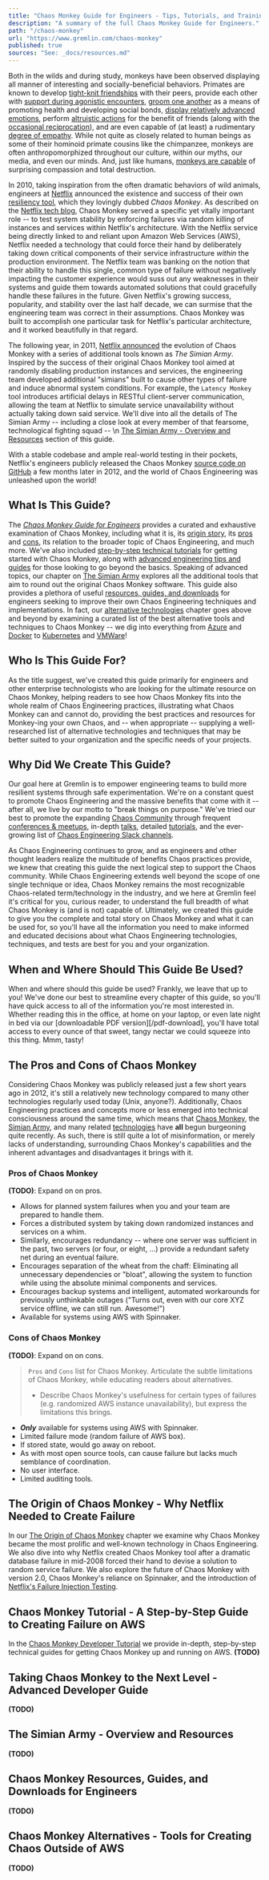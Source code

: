 ```yaml
---
title: "Chaos Monkey Guide for Engineers - Tips, Tutorials, and Training"
description: "A summary of the full Chaos Monkey Guide for Engineers."
path: "/chaos-monkey"
url: "https://www.gremlin.com/chaos-monkey"
published: true
sources: "See: _docs/resources.md"
---
```


Both in the wilds and during study, monkeys have been observed displaying all manner of interesting and socially-beneficial behaviors.  Primates are known to develop [tight-knit friendships](https://nyaspubs.onlinelibrary.wiley.com/doi/pdf/10.1111/nyas.12315) with their peers, provide each other with [support during agonistic encounters](https://www.ncbi.nlm.nih.gov/pubmed/23304433), [groom one another](https://www.ncbi.nlm.nih.gov/pmc/articles/PMC1761567/) as a means of promoting health and developing social bonds, [display relatively advanced emotions](https://www.ncbi.nlm.nih.gov/pmc/articles/PMC2826104/), perform [altruistic actions](https://www.ncbi.nlm.nih.gov/pmc/articles/PMC2936169/) for the benefit of friends (along with the [occasional reciprocation](https://onlinelibrary.wiley.com/doi/abs/10.1111/j.1461-0248.2009.01396.x)), and are even capable of (at least) a rudimentary [degree of empathy](https://www.ncbi.nlm.nih.gov/pmc/articles/PMC4687595/).  While not quite as closely related to human beings as some of their hominoid primate cousins like the chimpanzee, monkeys are often anthropomorphized throughout our culture, within our myths, our media, and even our minds.  And, just like humans, [monkeys are capable](http://carlsafina.org/book/beyond-words-what-animals-think-and-feel/) of surprising compassion and total destruction.

In 2010, taking inspiration from the often dramatic behaviors of wild animals, engineers at [Netflix](https://www.netflix.com) announced the existence and success of their own [resiliency tool](https://medium.com/netflix-techblog/5-lessons-weve-learned-using-aws-1f2a28588e4c), which they lovingly dubbed *Chaos Monkey*.  As described on the [Netflix tech blog](https://medium.com/netflix-techblog/5-lessons-weve-learned-using-aws-1f2a28588e4c), Chaos Monkey served a specific yet vitally important role -- to test system stability by enforcing failures via random killing of instances and services within Netflix's architecture.  With the Netflix service being directly linked to and reliant upon Amazon Web Services (AWS), Netflix needed a technology that could force their hand by deliberately taking down critical components of their service infrastructure *within* the production environment.  The Netflix team was banking on the notion that their ability to handle this single, common type of failure without negatively impacting the customer experience would suss out any weaknesses in their systems and guide them towards automated solutions that could gracefully handle these failures in the future.  Given Netflix's growing success, popularity, and stability over the last half decade, we can surmise that the engineering team was correct in their assumptions.  Chaos Monkey was built to accomplish one particular task for Netflix's particular architecture, and it worked beautifully in that regard.

The following year, in 2011, [Netflix announced](https://medium.com/netflix-techblog/the-netflix-simian-army-16e57fbab116) the evolution of Chaos Monkey with a series of additional tools known as _The Simian Army_.  Inspired by the success of their original Chaos Monkey tool aimed at randomly disabling production instances and services, the engineering team developed additional "simians" built to cause other types of failure and induce abnormal system conditions.  For example, the `Latency Monkey` tool introduces artificial delays in RESTful client-server communication, allowing the team at Netflix to simulate service unavailability without actually taking down said service.  We'll dive into all the details of The Simian Army -- including a close look at every member of that fearsome, technological fighting squad -- \n [The Simian Army - Overview and Resources][/simian-army] section of this guide.

With a stable codebase and ample real-world testing in their pockets, Netflix's engineers publicly released the Chaos Monkey [source code on GitHub](https://github.com/Netflix/chaosmonkey) a few months later in 2012, and the world of Chaos Engineering was unleashed upon the world!

## What Is This Guide?

The [*Chaos Monkey Guide for Engineers*][/] provides a curated and exhaustive examination of Chaos Monkey, including what it is, its [origin story][/origin-netflix], its [pros](#pros-of-chaos-monkey) and [cons](#cons-of-chaos-monkey), its relation to the broader topic of Chaos Engineering, and much more.  We've also included [step-by-step technical tutorials][/developer-tutorial] for getting started with Chaos Monkey, along with [advanced engineering tips and guides][/advanced-tips] for those looking to go beyond the basics.  Speaking of advanced topics, our chapter on [The Simian Army][/simian-army] explores all the additional tools that aim to round out the original Chaos Monkey software.  This guide also provides a plethora of useful [resources, guides, and downloads][/downloads-resources] for engineers seeking to improve their own Chaos Engineering techniques and implementations.  In fact, our [alternative technologies][/alternatives] chapter goes above and beyond by examining a curated list of the best alternative tools and techniques to Chaos Monkey -- we dig into everything from [Azure][/alternatives/azure] and [Docker][/alternatives/docker] to [Kubernetes][/alternatives/kubernetes] and [VMWare][/alternatives/vmware]!

## Who Is This Guide For?

As the title suggest, we've created this guide primarily for engineers and other enterprise technologists who are looking for the ultimate resource on Chaos Monkey, helping readers to see how Chaos Monkey fits into the whole realm of Chaos Engineering practices, illustrating what Chaos Monkey can and cannot do, providing the best practices and resources for Monkey-ing your own Chaos, and -- when appropriate -- supplying a well-researched list of alternative technologies and techniques that may be better suited to your organization and the specific needs of your projects.

## Why Did We Create This Guide?

Our goal here at Gremlin is to empower engineering teams to build more resilient systems through safe experimentation.  We're on a constant quest to promote Chaos Engineering and the massive benefits that come with it -- after all, we live by our motto to "break things on purpose."  We've tried our best to promote the expanding [Chaos Community](https://www.gremlin.com/community/) through frequent [conferences & meetups](https://meetup.com/pro/chaos), in-depth [talks](https://www.gremlin.com/community/#talks), detailed [tutorials](https://www.gremlin.com/community/tutorials/), and the ever-growing list of [Chaos Engineering Slack channels](https://www.gremlin.com/slack).

As Chaos Engineering continues to grow, and as engineers and other thought leaders realize the multitude of benefits Chaos practices provide, we knew that creating this guide the next logical step to support the Chaos community.  While Chaos Engineering extends well beyond the scope of one single technique or idea, Chaos Monkey remains the most recognizable Chaos-related term/technology in the industry, and we here at Gremlin feel it's critical for you, curious reader, to understand the full breadth of what Chaos Monkey is (and is not) capable of.  Ultimately, we created this guide to give you the complete and total story on Chaos Monkey and what it can be used for, so you'll have all the information you need to make informed and educated decisions about what Chaos Engineering technologies, techniques, and tests are best for you and your organization.

## When and Where Should This Guide Be Used?

When and where should this guide be used?  Frankly, we leave that up to you!  We've done our best to streamline every chapter of this guide, so you'll have quick access to all of the information you're most interested in.  Whether reading this in the office, at home on your laptop, or even late night in bed via our [downloadable PDF version][/pdf-download], you'll have total access to every ounce of that sweet, tangy nectar we could squeeze into this thing.  Mmm, tasty!

## The Pros and Cons of Chaos Monkey

Considering Chaos Monkey was publicly released just a few short years ago in 2012, it's still a relatively new technology compared to many other technologies regularly used today (Unix, anyone?).  Additionally, Chaos Engineering practices and concepts more or less emerged into technical consciousness around the same time, which means that [Chaos Monkey][/origin-netflix], the [Simian Army][/simian-army], and many related [technologies][/alternatives] have **all** begun burgeoning quite recently.  As such, there is still quite a lot of misinformation, or merely lacks of understanding, surrounding Chaos Monkey's capabilities and the inherent advantages and disadvantages it brings with it.

### Pros of Chaos Monkey

**(TODO)**: Expand on on pros.

- Allows for planned system failures when you and your team are prepared to handle them.
- Forces a distributed system by taking down randomized instances and services on a whim.
- Similarly, encourages redundancy -- where one server was sufficient in the past, two servers (or four, or eight, ...) provide a redundant safety net during an eventual failure.
- Encourages separation of the wheat from the chaff: Eliminating all unnecessary dependencies or "bloat", allowing the system to function while using the absolute minimal components and services.
- Encourages backup systems and intelligent, automated workarounds for previously unthinkable outages ("Turns out, even with our core XYZ service offline, we can still run.  Awesome!")
- Available for systems using AWS with Spinnaker.

### Cons of Chaos Monkey

**(TODO)**: Expand on on cons.

> `Pros` and `Cons` list for Chaos Monkey.  Articulate the subtle limitations of Chaos Monkey, while educating readers about alternatives.
>    - Describe Chaos Monkey's usefulness for certain types of failures (e.g. randomized AWS instance unavailability), but express the limitations this brings.

- **_Only_** available for systems using AWS with Spinnaker.
- Limited failure mode (random failure of AWS box).
- If stored state, would go away on reboot.
- As with most open source tools, can cause failure but lacks much semblance of coordination.
- No user interface.
- Limited auditing tools.

## The Origin of Chaos Monkey - Why Netflix Needed to Create Failure

In our [The Origin of Chaos Monkey][/origin-netflix] chapter we examine why Chaos Monkey became the most prolific and well-known technology in Chaos Engineering.  We also dive into why Netflix created Chaos Monkey tool after a dramatic database failure in mid-2008 forced their hand to devise a solution to random service failure.  We also explore the future of Chaos Monkey with version 2.0, Chaos Monkey's reliance on Spinnaker, and the introduction of [Netflix's Failure Injection Testing](https://medium.com/netflix-techblog/fit-failure-injection-testing-35d8e2a9bb2).

## Chaos Monkey Tutorial - A Step-by-Step Guide to Creating Failure on AWS

In the [Chaos Monkey Developer Tutorial](/developer-tutorial) we provide in-depth, step-by-step technical guides for getting Chaos Monkey up and running on AWS. **(TODO)**

## Taking Chaos Monkey to the Next Level - Advanced Developer Guide

**(TODO)**

## The Simian Army - Overview and Resources

**(TODO)**

## Chaos Monkey Resources, Guides, and Downloads for Engineers

**(TODO)**

## Chaos Monkey Alternatives - Tools for Creating Chaos Outside of AWS

**(TODO)**

[/]:                                    /gremlin-chaos-monkey/
[/advanced-tips]:                       /gremlin-chaos-monkey/advanced-tips
[/alternatives]:                        /gremlin-chaos-monkey/alternatives
[/alternatives/azure]:                  /gremlin-chaos-monkey/alternatives/azure
[/alternatives/docker]:                 /gremlin-chaos-monkey/alternatives/docker
[/alternatives/google-cloud-platform]:  /gremlin-chaos-monkey/alternatives/google-cloud-platform
[/alternatives/kubernetes]:             /gremlin-chaos-monkey/alternatives/kubernetes
[/alternatives/openshift]:              /gremlin-chaos-monkey/alternatives/openshift
[/alternatives/private-cloud]:          /gremlin-chaos-monkey/alternatives/private-cloud
[/alternatives/spring-boot]:            /gremlin-chaos-monkey/alternatives/spring-boot
[/alternatives/vmware]:                 /gremlin-chaos-monkey/alternatives/vmware
[/developer-tutorial]:                  /gremlin-chaos-monkey/developer-tutorial
[/downloads-resources]:                 /gremlin-chaos-monkey/downloads-resources
[/origin-netflix]:                      /gremlin-chaos-monkey/origin-netflix
[/simian-army]:                         /gremlin-chaos-monkey/simian-army